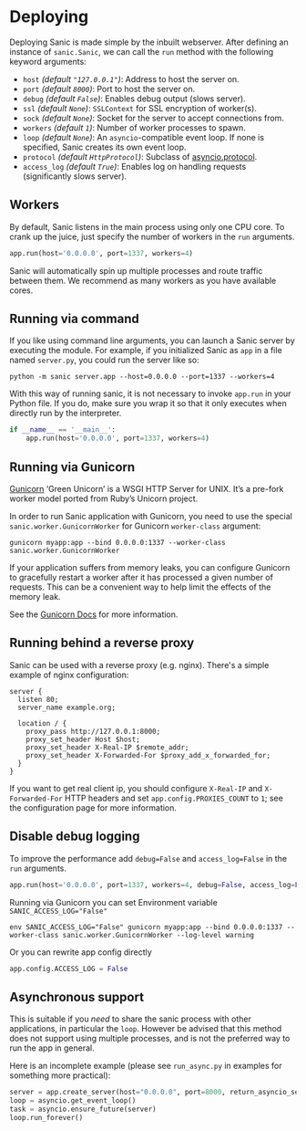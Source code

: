 # Deploying

Deploying Sanic is made simple by the inbuilt webserver. After defining an
instance of `sanic.Sanic`, we can call the `run` method with the following
keyword arguments:

- `host` *(default `"127.0.0.1"`)*: Address to host the server on.
- `port` *(default `8000`)*: Port to host the server on.
- `debug` *(default `False`)*: Enables debug output (slows server).
- `ssl` *(default `None`)*: `SSLContext` for SSL encryption of worker(s).
- `sock` *(default `None`)*: Socket for the server to accept connections from.
- `workers` *(default `1`)*: Number of worker processes to spawn.
- `loop` *(default `None`)*: An `asyncio`-compatible event loop. If none is
                             specified, Sanic creates its own event loop.
- `protocol` *(default `HttpProtocol`)*: Subclass
  of
  [asyncio.protocol](https://docs.python.org/3/library/asyncio-protocol.html#protocol-classes).
- `access_log` *(default `True`)*: Enables log on handling requests (significantly slows server).

## Workers

By default, Sanic listens in the main process using only one CPU core. To crank
up the juice, just specify the number of workers in the `run` arguments.

```python
app.run(host='0.0.0.0', port=1337, workers=4)
```

Sanic will automatically spin up multiple processes and route traffic between
them. We recommend as many workers as you have available cores.

## Running via command

If you like using command line arguments, you can launch a Sanic server by
executing the module. For example, if you initialized Sanic as `app` in a file
named `server.py`, you could run the server like so:

`python -m sanic server.app --host=0.0.0.0 --port=1337 --workers=4`

With this way of running sanic, it is not necessary to invoke `app.run` in your
Python file. If you do, make sure you wrap it so that it only executes when
directly run by the interpreter.

```python
if __name__ == '__main__':
    app.run(host='0.0.0.0', port=1337, workers=4)
```

## Running via Gunicorn

[Gunicorn](http://gunicorn.org/) ‘Green Unicorn’ is a WSGI HTTP Server for UNIX.
It’s a pre-fork worker model ported from Ruby’s Unicorn project.

In order to run Sanic application with Gunicorn, you need to use the special `sanic.worker.GunicornWorker`
for Gunicorn `worker-class` argument:

```
gunicorn myapp:app --bind 0.0.0.0:1337 --worker-class sanic.worker.GunicornWorker
```

If your application suffers from memory leaks, you can configure Gunicorn to gracefully restart a worker
after it has processed a given number of requests. This can be a convenient way to help limit the effects
of the memory leak.

See the [Gunicorn Docs](http://docs.gunicorn.org/en/latest/settings.html#max-requests) for more information.

## Running behind a reverse proxy

Sanic can be used with a reverse proxy (e.g. nginx). There's a simple example of nginx configuration:

```
server {
  listen 80;
  server_name example.org;

  location / {
    proxy_pass http://127.0.0.1:8000;
    proxy_set_header Host $host;
    proxy_set_header X-Real-IP $remote_addr;
    proxy_set_header X-Forwarded-For $proxy_add_x_forwarded_for;
  }
}
```

If you want to get real client ip, you should configure `X-Real-IP` and `X-Forwarded-For` HTTP headers and set `app.config.PROXIES_COUNT` to `1`; see the configuration page for more information.

## Disable debug logging

To improve the performance add `debug=False` and `access_log=False` in the `run` arguments.

```python
app.run(host='0.0.0.0', port=1337, workers=4, debug=False, access_log=False)
```

Running via Gunicorn you can set Environment variable `SANIC_ACCESS_LOG="False"`

```
env SANIC_ACCESS_LOG="False" gunicorn myapp:app --bind 0.0.0.0:1337 --worker-class sanic.worker.GunicornWorker --log-level warning
```

Or you can rewrite app config directly

```python
app.config.ACCESS_LOG = False
```

## Asynchronous support
This is suitable if you *need* to share the sanic process with other applications, in particular the `loop`.
However be advised that this method does not support using multiple processes, and is not the preferred way
to run the app in general.

Here is an incomplete example (please see `run_async.py` in examples for something more practical):

```python
server = app.create_server(host="0.0.0.0", port=8000, return_asyncio_server=True)
loop = asyncio.get_event_loop()
task = asyncio.ensure_future(server)
loop.run_forever()
```
